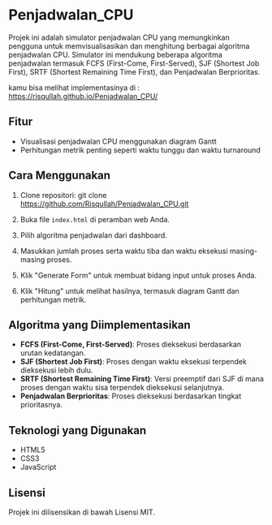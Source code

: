 # Penjadwalan_CPU

Projek ini adalah simulator penjadwalan CPU yang memungkinkan pengguna untuk memvisualisasikan dan menghitung berbagai algoritma penjadwalan CPU. Simulator ini mendukung beberapa algoritma penjadwalan termasuk FCFS (First-Come, First-Served), SJF (Shortest Job First), SRTF (Shortest Remaining Time First), dan Penjadwalan Berprioritas.

kamu bisa melihat implementasinya di :
https://risqullah.github.io/Penjadwalan_CPU/

## Fitur

- Visualisasi penjadwalan CPU menggunakan diagram Gantt
- Perhitungan metrik penting seperti waktu tunggu dan waktu turnaround

## Cara Menggunakan

1. Clone repositori: git clone https://github.com/Risqullah/Penjadwalan_CPU.git

2. Buka file `index.html` di peramban web Anda.

3. Pilih algoritma penjadwalan dari dashboard.

4. Masukkan jumlah proses serta waktu tiba dan waktu eksekusi masing-masing proses.

5. Klik "Generate Form" untuk membuat bidang input untuk proses Anda.

6. Klik "Hitung" untuk melihat hasilnya, termasuk diagram Gantt dan perhitungan metrik.

## Algoritma yang Diimplementasikan

- **FCFS (First-Come, First-Served)**: Proses dieksekusi berdasarkan urutan kedatangan.
- **SJF (Shortest Job First)**: Proses dengan waktu eksekusi terpendek dieksekusi lebih dulu.
- **SRTF (Shortest Remaining Time First)**: Versi preemptif dari SJF di mana proses dengan waktu sisa terpendek dieksekusi selanjutnya.
- **Penjadwalan Berprioritas**: Proses dieksekusi berdasarkan tingkat prioritasnya.

## Teknologi yang Digunakan

- HTML5
- CSS3
- JavaScript

## Lisensi

Projek ini dilisensikan di bawah Lisensi MIT.
